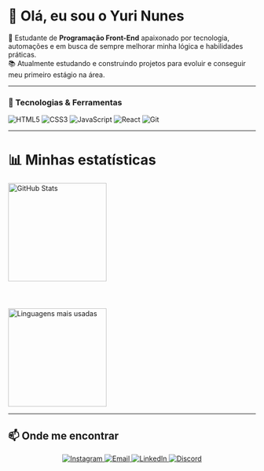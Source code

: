 
# 👋 Olá, eu sou o Yuri Nunes  

🚀 Estudante de **Programação Front-End** apaixonado por tecnologia, automações e em busca de sempre melhorar minha lógica e habilidades práticas.  
📚 Atualmente estudando e construindo projetos para evoluir e conseguir meu primeiro estágio na área.  

---

### 🚀 Tecnologias & Ferramentas

<p align="left">
  <img src="https://img.shields.io/badge/HTML5-E34F26?style=for-the-badge&logo=html5&logoColor=fff" alt="HTML5"/>
  <img src="https://img.shields.io/badge/CSS3-1572B6?style=for-the-badge&logo=css3&logoColor=fff" alt="CSS3"/>
  <img src="https://img.shields.io/badge/JavaScript-F7DF1E?style=for-the-badge&logo=javascript&logoColor=000" alt="JavaScript"/>
  <img src="https://img.shields.io/badge/React-20232A?style=for-the-badge&logo=react&logoColor=61DAFB" alt="React"/>
  <img src="https://img.shields.io/badge/Git-F05032?style=for-the-badge&logo=git&logoColor=fff" alt="Git"/>
</p>

---
# 📊 Minhas estatísticas 

<p>
  <img 
    alt="GitHub Stats" 
    height="200" 
    style="padding-bottom: 10px;" 
    src="https://github-readme-stats.vercel.app/api?username=YuriNunes&show_icons=true&theme=tokyonight&include_all_commits=true&locale=pt-br" 
  />
</p>

<br>

<p>
  <img 
    alt="Linguagens mais usadas" 
    height="200" 
    src="https://github-readme-stats.vercel.app/api/top-langs/?username=YuriNunes&theme=tokyonight&layout=compact&custom_title=Tecnologias&langs_count=9" 
  />
</p>

---

## 📫 Onde me encontrar

<p align="center">
  <a href="https://www.instagram.com/nunes_yrs/" target="_blank">
    <img src="https://img.shields.io/badge/Instagram-E4405F?style=for-the-badge&logo=instagram&logoColor=fff" alt="Instagram"/>
  </a>

  <a href="mailto:SEU_EMAIL">
    <img src="https://img.shields.io/badge/Email-D14836?style=for-the-badge&logo=gmail&logoColor=fff" alt="Email"/>
  </a>

  <a href="https://www.linkedin.com/in/SEU_LINKEDIN" target="_blank">
    <img src="https://img.shields.io/badge/LinkedIn-0A66C2?style=for-the-badge&logo=linkedin&logoColor=fff" alt="LinkedIn"/>
  </a>

  <a href="https://discord.com/users/SEU_DISCORD_ID" target="_blank">
    <img src="https://img.shields.io/badge/Discord-5865F2?style=for-the-badge&logo=discord&logoColor=fff" alt="Discord"/>
  </a>
</p>




